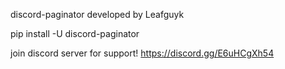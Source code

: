 discord-paginator developed by Leafguyk

pip install -U discord-paginator

join discord server for support!
https://discord.gg/E6uHCgXh54
